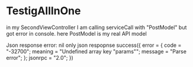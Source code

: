 # TestigAllInOne

in my SecondViewController I am calling serviceCall with "PostModel" but got error in console. here PostModel is my real API model

Json response error: nil only json respopnse success({
    error =     {
        code = "-32700";
        meaning = "Undefined array key \"params\"";
        message = "Parse error";
    };
    jsonrpc = "2.0";
})
